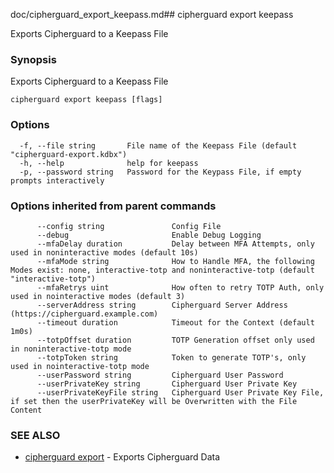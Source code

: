 doc/cipherguard_export_keepass.md## cipherguard export keepass

Exports Cipherguard to a Keepass File

### Synopsis

Exports Cipherguard to a Keepass File

```
cipherguard export keepass [flags]
```

### Options

```
  -f, --file string       File name of the Keepass File (default "cipherguard-export.kdbx")
  -h, --help              help for keepass
  -p, --password string   Password for the Keypass File, if empty prompts interactively
```

### Options inherited from parent commands

```
      --config string               Config File
      --debug                       Enable Debug Logging
      --mfaDelay duration           Delay between MFA Attempts, only used in noninteractive modes (default 10s)
      --mfaMode string              How to Handle MFA, the following Modes exist: none, interactive-totp and noninteractive-totp (default "interactive-totp")
      --mfaRetrys uint              How often to retry TOTP Auth, only used in nointeractive modes (default 3)
      --serverAddress string        Cipherguard Server Address (https://cipherguard.example.com)
      --timeout duration            Timeout for the Context (default 1m0s)
      --totpOffset duration         TOTP Generation offset only used in noninteractive-totp mode
      --totpToken string            Token to generate TOTP's, only used in nointeractive-totp mode
      --userPassword string         Cipherguard User Password
      --userPrivateKey string       Cipherguard User Private Key
      --userPrivateKeyFile string   Cipherguard User Private Key File, if set then the userPrivateKey will be Overwritten with the File Content
```

### SEE ALSO

* [cipherguard export](cipherguard_export)	 - Exports Cipherguard Data

